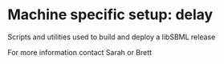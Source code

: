 # Machine specific setup: delay
Scripts and utilities used to build and deploy a libSBML release

For more information contact Sarah or Brett
